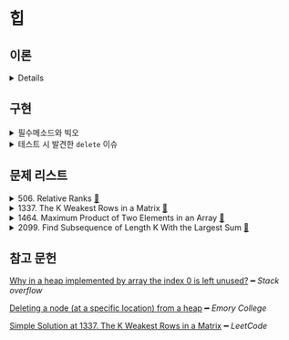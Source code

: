 # 힙

## 이론

<details>
<br/>

힙은 

    완전 이진 트리 기반의 자료구조다.

적용해볼 사례는

    이전 주차에서 진행했던 다익스트라 알고리즘의 
    
    time을 O(V²)에서 O(E log V²)으로 줄일 수 있다.

이진 탐색 트리(BST)와 차이점은

|             |                       힙                        |                           BST                            |
| :---------: | :---------------------------------------------: | :------------------------------------------------------: |
| 직관적 차이 |                 상/하 관계 보장                 |                     좌/우 관계 보장                      |
|    풀이     | 우측의 노드가 좌측의 노드보다 작은 경우가 있다. | 부모는 왼쪽 자식보다 크고 오른쪽 자식보다는 작거나 같다. |
|    장점     |           가장 작은/큰 값 추출 `O(1og n)`           |                   탐색/삽입 `O(log n)`                   |

힙의 풀이는 BST와 비교하기 위한 풀이이며,

힙의 상/하 관계에 집중한 풀이는 자식 노드보다 부모는 크다는 점이다.

</details>

## 구현

<details>
<summary>필수메소드와 빅오</summary>
<br/>

주로 배열로 구현한다.

이때, 여러 매체에서 주로 1번 인덱스부터 사용하는데, 

0번 인덱스부터 사용과 큰 차이는 없다. 필자는 0번 인덱스로 사용하였다.

                      root at 0       root at 1
    Left child        index*2 + 1     index*2
    Right child       index*2 + 2     index*2 + 1
    Parent            (index-1)/2     index/2

<table>
  <tr>
    <th>최대힙</th>
    <th>최소힙</th>
  </tr>
  <tr>
    <td>
      <img src="assets/max-heap.png">
    </td>
    <td>
      <img src="assets/min-heap.png">
    </td>
  </tr>
  <tr>
    <td align="center" colspan="2">    
      <table>
        <tr>
          <th></th>
          <th><code>insert</code></th>
          <th><code>extract</code></th>
          <th><code>find</code></th>                 
          <th><code>swap</code></th>
        </tr>
        <tr>
          <td>time</td>
          <td align="center" colspan="2"><code>O(log n)</code></td>          
          <td><code>O(n)</code></td>
          <td><code>O(1)</code></td>
        </tr>
        <tr>
          <td>space</td>
          <td align="center" colspan="2"><code>O(1)</code></td>          
          <td><code>O(w)</code></td>
          <td><code>O(1)</code></td>
        </tr>
      </table>    
    </td>
  </tr>
  <tr>
    <td>
      <table>
        <tr>
          <th></th>
          <th><code>delete</code></th>
          <th><code>update</code></th>
          <th><code>_bubbleUp</code></th>
          <th><code>_bubbleDown</code></th>   
        </tr>
        <tr>
          <td>time</td>
          <td><code>O(n)</code></td>
          <td align="center" colspan="3"><code>O(log n)</code></td>
        </tr>
        <tr>
          <td>space</td>
          <td><code>O(w)</code></td>
          <td align="center" colspan="3"><code>O(1)</code></td>
        </tr>
      </table>
    </td>
    <td>
      <table>
        <tr>
          <th></th>
          <th><code>delete</code></th>
          <th><code>update</code></th>
          <th><code>_bubbleUp</code></th>
          <th><code>_bubbleDown</code></th>          
        </tr>
        <tr>
          <td>time</td>
          <td><code>O(n)</code></td>
          <td align="center" colspan="3"><code>O(log n)</code></td>
        </tr>
        <tr>
          <td>space</td>
          <td><code>O(w)</code></td>
          <td align="center" colspan="3"><code>O(1)</code></td>
        </tr>
      </table>
    </td>
  </tr>
</table>
</details>

<details>
<summary>테스트 시 발견한 <code>delete</code> 이슈</summary>
<br>

<div align="center">
  <img width="80%" src="assets/heap-delete-issue.png">
</div>

이전 우선순위 큐 주제때 이를 이진 탐색 한 뒤 삭제한 코드를 짰었다.

이진 탐색에서는 좌측 노드보다 우측 노드가 클 때, 해당 노드를 탐색 대상으로 바껴버린다.

정작 찾고 싶은 노드는 좌측 하단에 있음에도 말이다.

그 이유는 앞서 언급한 좌우 조건이 없기 때문에 발생하는 문제다.

따라서, 이를 해결할 방법은 DFS 방법밖에 없다고 생각하였다.

</details>

## 문제 리스트

<details>
<summary>506. Relative Ranks
  <a href="https://leetcode.com/problems/relative-ranks/">👊</a>
</summary>

### 문제 풀이 1/2 [`#time increae, space reduce`]

최대힙을 통해 랭커들을 도출하기는 쉬웠다.

단, 랭킹을 본래 `scores` 배열 위치에 넣는 작업에서 `O(n²)`을 소요하였다.

### 문제 풀이 2/2 [`#time reduce, space increase`]

ADT에 넣는 데이터를 객체 형태로 넣음으로써 

time은 줄였지만 space를 늘리게 되었다.

> [`src/506.js`](https://github.com/cs-study-org/algorithm-study/blob/master/10/yongki/src/506.js) 를 눌러 확인할 수 있다.

</details>

<details>
<summary>1337. The K Weakest Rows in a Matrix
  <a href="https://leetcode.com/problems/the-k-weakest-rows-in-a-matrix/">👊</a>
</summary>

### 문제 회고

우선순위의 기준이 여러 개인 문제이다.

때문에 가독성을 위해 이를 계산하는 comparator라는 메소드를 추가하였다.

> [`src/1464.js`](https://github.com/cs-study-org/algorithm-study/blob/master/10/yongki/src/1337.js) 를 눌러 확인할 수 있다.

</details>

<details>
<summary>1464. Maximum Product of Two Elements in an Array
  <a href="https://leetcode.com/problems/maximum-product-of-two-elements-in-an-array/">👊</a>
</summary>

### 문제 회고

간단하다.

문제에서 product를 계산하는 i, j를 brute force로 취한뒤,최대힙에 모두 넣고, 최대값을 꺼내면된다.

brute force로 i, j를 도출할 시, j는 i 다음 인덱스부터 탐색하도록하여, i가 탐색한 요소는 줄일 수 있다.

> [`src/1464.js`](https://github.com/cs-study-org/algorithm-study/blob/master/10/yongki/src/1464.js) 를 눌러 확인할 수 있다.

</details>

<details>
<summary>2099. Find Subsequence of Length K With the Largest Sum
  <a href="https://leetcode.com/problems/find-subsequence-of-length-k-with-the-largest-sum/">👊</a>
</summary>

### 문제 회고

Input 양이 많은 테스트케이스에서 막혔지만,

이전 `1337번` 문제 내부에서 객체에 대한 힙 정렬 조건과 같게함으로써 해결하였다.

이로써 힙 정렬 메소드는 충분히 고도화 되었다고 판단한다.

> [`src/2099.js`](https://github.com/cs-study-org/algorithm-study/blob/master/10/yongki/src/2099.js) 를 눌러 확인할 수 있다.

</details>

## 참고 문헌

[Why in a heap implemented by array the index 0 is left unused?](https://stackoverflow.com/questions/22900388/why-in-a-heap-implemented-by-array-the-index-0-is-left-unused) ━ *Stack overflow*

[Deleting a node (at a specific location) from a heap](http://www.mathcs.emory.edu/~cheung/Courses/171/Syllabus/9-BinTree/heap-delete.html) ━ *Emory College*

[Simple Solution at 1337. The K Weakest Rows in a Matrix](https://leetcode.com/problems/the-k-weakest-rows-in-a-matrix/discuss/523705/JavaScript-Heap-%2B-Binary-Search) ━ *LeetCode*